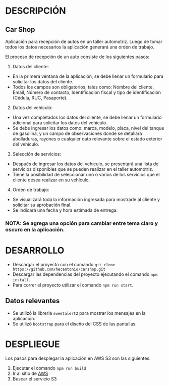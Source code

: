 # **DESCRIPCIÓN**

## **Car Shop**
Aplicación para recepción de autos en un taller automotriz. Luego de tomar todos los datos necesarios la aplicación generará una orden de trabajo.

El proceso de recepción de un auto consiste de los siguientes pasos:

1. Datos del cliente:
- En la primera ventana de la aplicación, se debe llenar un formulario para solicitar los datos del cliente.
- Todos los campos son obligatorios, tales como: Nombre del cliente, Email, Número de contacto, Identificación fiscal y tipo de identificación (Cédula, RUC, Pasaporte).

2. Datos del vehículo:
- Una vez completados los datos del cliente, se debe llenar un formulario adicional para solicitar los datos del vehículo.
- Se debe ingresar los datos como: marca, modelo, placa, nivel del tanque de gasolina, y un campo de observaciones donde se detallará abolladuras, rayones o cualquier dato relevante sobre el estado exterior del vehículo.

3. Selección de servicios:
- Después de ingresar los datos del vehículo, se presentará una lista de servicios disponibles que se pueden realizar en el taller automotriz.
- Tiene la posibilidad de seleccionar uno o varios de los servicios que el cliente desea realizar en su vehículo.

4. Orden de trabajo:
- Se visualizará toda la información ingresada para mostrarle al cliente y solicitar su aprobación final.
- Se indicará una fecha y hora estimada de entrega.

### **NOTA:** Se agrega una opción para cambiar entre tema claro y oscuro en la aplicación.

# **DESARROLLO**
* Descargar el proyecto con el comando `git clone https://github.com/hecantonio/carshop.git`
* Descargar las dependencias del proyecto ejecutando el comando `npm install`.
* Para correr el proyecto utilizar el comando `npm run start`.

## **Datos relevantes**
* Se utilizó la libreria `sweetalert2` para mostrar los mensajes en la aplicación.
* Se utilizó `bootstrap` para el diseño del CSS de las pantallas.

# **DESPLIEGUE**
Los pasos para desplegar la aplicación en AWS S3 son las siguientes:
1. Ejecutar el comando `npm run build`
2. Ir al sitio de [AWS](https://aws.amazon.com/es/) 
3. Buscar el servicio S3

